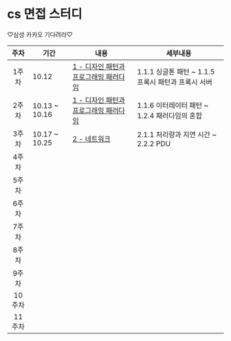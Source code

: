 # cs 면접 스터디

♡삼성 카카오 기다려라♡




|주차|기간|내용|세부내용|
|:---:|---|---|---|
|1주차|10.12|[1 - 디자인 패턴과 프로그래밍 패러다임](https://github.com/codesooo/cs-study-jj/tree/main/1%EC%9E%A5%20-%20%EB%94%94%EC%9E%90%EC%9D%B8%20%ED%8C%A8%ED%84%B4%EA%B3%BC%20%ED%94%84%EB%A1%9C%EA%B7%B8%EB%9E%98%EB%B0%8D%20%ED%8C%A8%EB%9F%AC%EB%8B%A4%EC%9E%84)|1.1.1 싱글톤 패턴 ~ 1.1.5 프록시 패턴과 프록시 서버|
|2주차|10.13 ~ 10.16|[1 - 디자인 패턴과 프로그래밍 패러다임](https://github.com/codesooo/cs-study-jj/tree/main/1%EC%9E%A5%20-%20%EB%94%94%EC%9E%90%EC%9D%B8%20%ED%8C%A8%ED%84%B4%EA%B3%BC%20%ED%94%84%EB%A1%9C%EA%B7%B8%EB%9E%98%EB%B0%8D%20%ED%8C%A8%EB%9F%AC%EB%8B%A4%EC%9E%84)|1.1.6 이터레이터 패턴 ~ 1.2.4 패러다임의 혼합|
|3주차|10.17 ~ 10.25|[2 - 네트워크](https://github.com/codesooo/cs-study-jj/tree/main/2%EC%9E%A5%20-%20%EB%84%A4%ED%8A%B8%EC%9B%8C%ED%81%AC)|2.1.1 처리량과 지연 시간 ~ 2.2.2 PDU|
|4주차||||
|5주차||||
|6주차||||
|7주차||||
|8주차||||
|9주차||||
|10주차||||
|11주차||||
